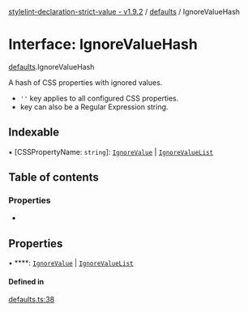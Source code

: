 [stylelint-declaration-strict-value - v1.9.2](../README.md) / [defaults](../modules/defaults.md) / IgnoreValueHash

# Interface: IgnoreValueHash

[defaults](../modules/defaults.md).IgnoreValueHash

A hash of CSS properties with ignored values.
- `''` key applies to all configured CSS properties.
- key can also be a Regular Expression string.

## Indexable

▪ [CSSPropertyName: `string`]: [`IgnoreValue`](../modules/defaults.md#ignorevalue) \| [`IgnoreValueList`](../modules/defaults.md#ignorevaluelist)

## Table of contents

### Properties

- [](defaults.IgnoreValueHash.md#)

## Properties

• ****: [`IgnoreValue`](../modules/defaults.md#ignorevalue) \| [`IgnoreValueList`](../modules/defaults.md#ignorevaluelist)

#### Defined in

[defaults.ts:38](https://github.com/AndyOGo/stylelint-declaration-strict-value/blob/b5739c9/src/defaults.ts#L38)
